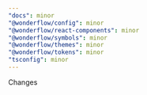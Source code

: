 ```yaml
---
"docs": minor
"@wonderflow/config": minor
"@wonderflow/react-components": minor
"@wonderflow/symbols": minor
"@wonderflow/themes": minor
"@wonderflow/tokens": minor
"tsconfig": minor
---
```


Changes
